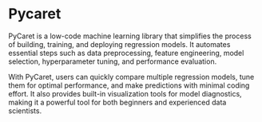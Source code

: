 # Pycaret
PyCaret is a low-code machine learning library that simplifies the process of building, training, and deploying regression models. It automates essential steps such as data preprocessing, feature engineering, model selection, hyperparameter tuning, and performance evaluation.

With PyCaret, users can quickly compare multiple regression models, tune them for optimal performance, and make predictions with minimal coding effort. It also provides built-in visualization tools for model diagnostics, making it a powerful tool for both beginners and experienced data scientists.
